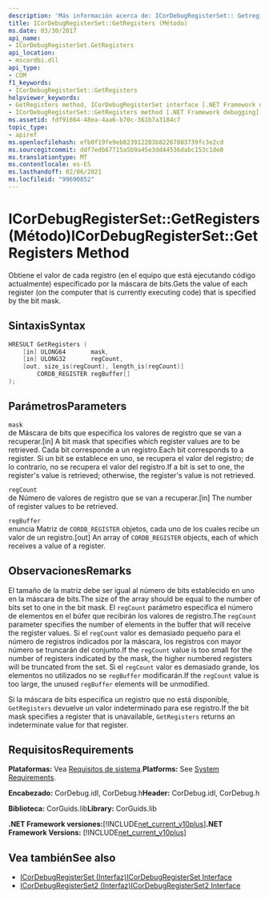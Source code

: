 ```yaml
---
description: 'Más información acerca de: ICorDebugRegisterSet:: Getregisters ((método)'
title: ICorDebugRegisterSet::GetRegisters (Método)
ms.date: 03/30/2017
api_name:
- ICorDebugRegisterSet.GetRegisters
api_location:
- mscordbi.dll
api_type:
- COM
f1_keywords:
- ICorDebugRegisterSet::GetRegisters
helpviewer_keywords:
- GetRegisters method, ICorDebugRegisterSet interface [.NET Framework debugging]
- ICorDebugRegisterSet::GetRegisters method [.NET Framework debugging]
ms.assetid: fdf91864-48ea-4aa6-b70c-361b7a3184c7
topic_type:
- apiref
ms.openlocfilehash: efb0f19fe9eb823912203b82267803739fc3e2cd
ms.sourcegitcommit: ddf7edb67715a5b9a45e3dd44536dabc153c1de0
ms.translationtype: MT
ms.contentlocale: es-ES
ms.lasthandoff: 02/06/2021
ms.locfileid: "99690852"
---
```

# <a name="icordebugregistersetgetregisters-method"></a><span data-ttu-id="ced29-103">ICorDebugRegisterSet::GetRegisters (Método)</span><span class="sxs-lookup"><span data-stu-id="ced29-103">ICorDebugRegisterSet::GetRegisters Method</span></span>

<span data-ttu-id="ced29-104">Obtiene el valor de cada registro (en el equipo que está ejecutando código actualmente) especificado por la máscara de bits.</span><span class="sxs-lookup"><span data-stu-id="ced29-104">Gets the value of each register (on the computer that is currently executing code) that is specified by the bit mask.</span></span>  
  
## <a name="syntax"></a><span data-ttu-id="ced29-105">Sintaxis</span><span class="sxs-lookup"><span data-stu-id="ced29-105">Syntax</span></span>  
  
```cpp  
HRESULT GetRegisters (  
    [in] ULONG64       mask,
    [in] ULONG32       regCount,  
    [out, size_is(regCount), length_is(regCount)]  
        CORDB_REGISTER regBuffer[]  
);  
```  
  
## <a name="parameters"></a><span data-ttu-id="ced29-106">Parámetros</span><span class="sxs-lookup"><span data-stu-id="ced29-106">Parameters</span></span>  

 `mask`  
 <span data-ttu-id="ced29-107">de Máscara de bits que especifica los valores de registro que se van a recuperar.</span><span class="sxs-lookup"><span data-stu-id="ced29-107">[in] A bit mask that specifies which register values are to be retrieved.</span></span> <span data-ttu-id="ced29-108">Cada bit corresponde a un registro.</span><span class="sxs-lookup"><span data-stu-id="ced29-108">Each bit corresponds to a register.</span></span> <span data-ttu-id="ced29-109">Si un bit se establece en uno, se recupera el valor del registro; de lo contrario, no se recupera el valor del registro.</span><span class="sxs-lookup"><span data-stu-id="ced29-109">If a bit is set to one, the register's value is retrieved; otherwise, the register's value is not retrieved.</span></span>  
  
 `regCount`  
 <span data-ttu-id="ced29-110">de Número de valores de registro que se van a recuperar.</span><span class="sxs-lookup"><span data-stu-id="ced29-110">[in] The number of register values to be retrieved.</span></span>  
  
 `regBuffer`  
 <span data-ttu-id="ced29-111">enuncia Matriz de `CORDB_REGISTER` objetos, cada uno de los cuales recibe un valor de un registro.</span><span class="sxs-lookup"><span data-stu-id="ced29-111">[out] An array of `CORDB_REGISTER` objects, each of which receives a value of a register.</span></span>  
  
## <a name="remarks"></a><span data-ttu-id="ced29-112">Observaciones</span><span class="sxs-lookup"><span data-stu-id="ced29-112">Remarks</span></span>  

 <span data-ttu-id="ced29-113">El tamaño de la matriz debe ser igual al número de bits establecido en uno en la máscara de bits.</span><span class="sxs-lookup"><span data-stu-id="ced29-113">The size of the array should be equal to the number of bits set to one in the bit mask.</span></span> <span data-ttu-id="ced29-114">El `regCount` parámetro especifica el número de elementos en el búfer que recibirán los valores de registro.</span><span class="sxs-lookup"><span data-stu-id="ced29-114">The `regCount` parameter specifies the number of elements in the buffer that will receive the register values.</span></span> <span data-ttu-id="ced29-115">Si el `regCount` valor es demasiado pequeño para el número de registros indicados por la máscara, los registros con mayor número se truncarán del conjunto.</span><span class="sxs-lookup"><span data-stu-id="ced29-115">If the `regCount` value is too small for the number of registers indicated by the mask, the higher numbered registers will be truncated from the set.</span></span> <span data-ttu-id="ced29-116">Si el `regCount` valor es demasiado grande, los elementos no utilizados no se `regBuffer` modificarán.</span><span class="sxs-lookup"><span data-stu-id="ced29-116">If the `regCount` value is too large, the unused `regBuffer` elements will be unmodified.</span></span>  
  
 <span data-ttu-id="ced29-117">Si la máscara de bits especifica un registro que no está disponible, `GetRegisters` devuelve un valor indeterminado para ese registro.</span><span class="sxs-lookup"><span data-stu-id="ced29-117">If the bit mask specifies a register that is unavailable, `GetRegisters` returns an indeterminate value for that register.</span></span>  
  
## <a name="requirements"></a><span data-ttu-id="ced29-118">Requisitos</span><span class="sxs-lookup"><span data-stu-id="ced29-118">Requirements</span></span>  

 <span data-ttu-id="ced29-119">**Plataformas:** Vea [Requisitos de sistema](../../get-started/system-requirements.md).</span><span class="sxs-lookup"><span data-stu-id="ced29-119">**Platforms:** See [System Requirements](../../get-started/system-requirements.md).</span></span>  
  
 <span data-ttu-id="ced29-120">**Encabezado:** CorDebug.idl, CorDebug.h</span><span class="sxs-lookup"><span data-stu-id="ced29-120">**Header:** CorDebug.idl, CorDebug.h</span></span>  
  
 <span data-ttu-id="ced29-121">**Biblioteca:** CorGuids.lib</span><span class="sxs-lookup"><span data-stu-id="ced29-121">**Library:** CorGuids.lib</span></span>  
  
 <span data-ttu-id="ced29-122">**.NET Framework versiones:**[!INCLUDE[net_current_v10plus](../../../../includes/net-current-v10plus-md.md)]</span><span class="sxs-lookup"><span data-stu-id="ced29-122">**.NET Framework Versions:** [!INCLUDE[net_current_v10plus](../../../../includes/net-current-v10plus-md.md)]</span></span>  
  
## <a name="see-also"></a><span data-ttu-id="ced29-123">Vea también</span><span class="sxs-lookup"><span data-stu-id="ced29-123">See also</span></span>

- [<span data-ttu-id="ced29-124">ICorDebugRegisterSet (Interfaz)</span><span class="sxs-lookup"><span data-stu-id="ced29-124">ICorDebugRegisterSet Interface</span></span>](icordebugregisterset-interface.md)
- [<span data-ttu-id="ced29-125">ICorDebugRegisterSet2 (Interfaz)</span><span class="sxs-lookup"><span data-stu-id="ced29-125">ICorDebugRegisterSet2 Interface</span></span>](icordebugregisterset2-interface.md)
